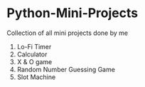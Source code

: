 # Python-Mini-Projects

Collection of all mini projects done by me

1. Lo-Fi Timer
2. Calculator
3. X & O game
4. Random Number Guessing Game
5. Slot Machine
